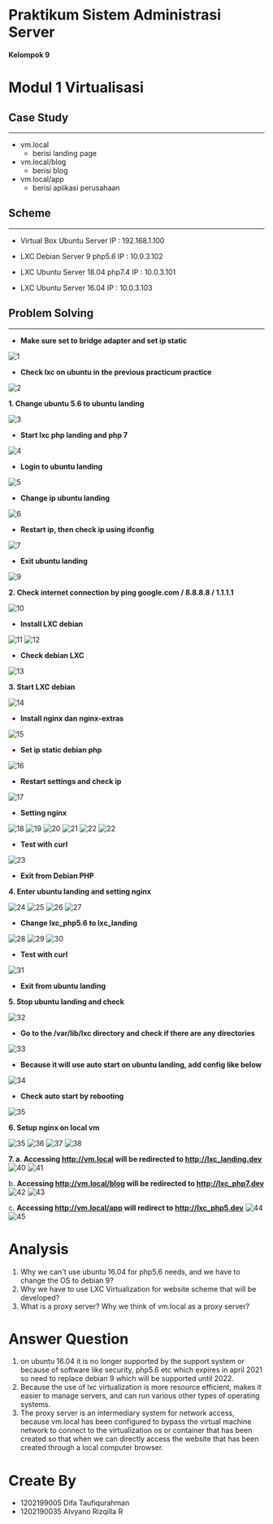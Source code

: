 # Praktikum Sistem Administrasi Server

**Kelompok 9**
# Modul 1 Virtualisasi

## Case Study
---
- vm.local
  - berisi landing page
- vm.local/blog
  - berisi blog
- vm.local/app
  - berisi aplikasi perusahaan

## Scheme
---
- Virtual Box Ubuntu Server IP : 192.168.1.100

- LXC Debian Server 9 php5.6 IP : 10.0.3.102

- LXC Ubuntu Server 18.04 php7.4 IP : 10.0.3.101

- LXC Ubuntu Server 16.04 IP : 10.0.3.103

## Problem Solving
---
- **Make sure set to bridge adapter and set ip static**

![1](https://user-images.githubusercontent.com/80197844/138592804-fee25f34-a18f-4ca9-bba2-2d0fc034a57e.png)

- **Check lxc on ubuntu in the previous practicum practice**

![2](https://user-images.githubusercontent.com/80197844/138593056-2167ed34-44d7-449b-b336-8f1514d53efa.png)

**1. Change ubuntu 5.6 to ubuntu landing**

![3](https://user-images.githubusercontent.com/80197844/138593617-06001710-9c9b-429a-a799-eb99f5d939c2.png)

- **Start lxc php landing and php 7**

![4](https://user-images.githubusercontent.com/80197844/138594052-b4c162d8-dd1a-4de1-bb2f-8437545e1c17.png)

- **Login to ubuntu landing**

![5](https://user-images.githubusercontent.com/80197844/138594072-a043f239-6127-42b0-9ccc-bf934f6a71d6.png)

- **Change ip ubuntu landing**

![6](https://user-images.githubusercontent.com/80197844/138594123-460a504a-9007-44d4-b3c8-cafb5917e00b.png)

- **Restart ip, then check ip using ifconfig**

![7](https://user-images.githubusercontent.com/80197844/138594167-6efca5d3-c8d4-41ed-8067-dc96b7cb19a6.png)

- **Exit ubuntu landing**

![9](https://user-images.githubusercontent.com/80197844/138594251-b342ef8d-d6d9-4958-8e96-c90b8dedebd4.png)

**2. Check internet connection by ping google.com / 8.8.8.8 / 1.1.1.1**

![10](https://user-images.githubusercontent.com/80197844/138594474-2de9fe63-8012-4d45-87e0-eebb2f33b46f.png)

- **Install LXC debian**

![11](https://user-images.githubusercontent.com/80197844/138594504-ceb3c85e-8b8a-437a-bc10-b93286df210a.png)
![12](https://user-images.githubusercontent.com/80197844/138594507-55ed8d36-0c65-4bc7-9a47-16af7c4341be.png)

- **Check debian LXC**

![13](https://user-images.githubusercontent.com/80197844/138594596-f9e6f681-1d67-4b60-901c-8f1ed5882e56.png)

**3. Start LXC debian**

![14](https://user-images.githubusercontent.com/80197844/138594642-a8ade8a8-f0cb-4a7b-8eae-966ba413d0f1.png)

- **Install nginx dan nginx-extras**

![15](https://user-images.githubusercontent.com/80197844/138594688-f407c07d-6bb5-4339-9c90-e0298fa214cb.png)

- **Set ip static debian php**

![16](https://user-images.githubusercontent.com/80197844/138594713-2735ab8d-326e-4342-860b-01d008e7c606.png)

- **Restart settings and check ip**

![17](https://user-images.githubusercontent.com/80197844/138594745-3e95b26d-57e6-498a-b79d-3cfb3981123f.png)

- **Setting nginx**

![18](https://user-images.githubusercontent.com/80197844/138594779-09c4ee98-18cc-4948-b80b-2828b1da9d4c.png)
![19](https://user-images.githubusercontent.com/80197844/138594801-17aeddb4-2406-407a-9c09-944fd28e0c44.png)
![20](https://user-images.githubusercontent.com/80197844/138594924-99997aa8-e8c2-45d7-8317-f01be0fccb9e.png)
![21](https://user-images.githubusercontent.com/80197844/138594928-2f6857d6-7e1b-472d-a525-8be97720a7dd.png)
![22](https://user-images.githubusercontent.com/80197844/138594933-67e1e583-fc6e-4c61-b484-a8100c464e4f.png)
![22](https://user-images.githubusercontent.com/80197844/138594941-306011bd-94ee-4d5b-b0a7-8ae051f259b7.png)

- **Test with curl**

![23](https://user-images.githubusercontent.com/80197844/138595011-3c8b12e6-bf5a-4a7b-92c7-a11b7e7a006a.png)
- **Exit from Debian PHP**

**4. Enter ubuntu landing and setting nginx**

![24](https://user-images.githubusercontent.com/80197844/138595085-fa18df8b-e66c-4413-9dfc-0ad1c8a89dd0.png)
![25](https://user-images.githubusercontent.com/80197844/138595110-3db17013-c91a-4f4c-9a6c-d644b8ca7860.png)
![26](https://user-images.githubusercontent.com/80197844/138595113-1ec33a82-eda5-4942-a392-383b75205240.png)
![27](https://user-images.githubusercontent.com/80197844/138595117-3dbecab9-378f-4334-bb81-bb63607a7788.png)

- **Change lxc_php5.6 to lxc_landing**

![28](https://user-images.githubusercontent.com/80197844/138595218-ff07cdf9-4c83-4174-9630-a33e919f3ef6.png)
![29](https://user-images.githubusercontent.com/80197844/138595223-810098e2-0500-4c50-bbb3-8275a700c667.png)
![30](https://user-images.githubusercontent.com/80197844/138595242-db301887-0555-4ab3-b3c1-93eaace3601e.png)

- **Test with curl**

![31](https://user-images.githubusercontent.com/80197844/138595258-d9fd7056-38b8-4a7a-af92-31c4fe896f38.png)
- **Exit from ubuntu landing**

**5. Stop ubuntu landing and check**

![32](https://user-images.githubusercontent.com/80197844/138595306-ff3602d9-1da5-4c84-b3ba-c13d16f50144.png)

- **Go to the /var/lib/lxc directory and check if there are any directories**

![33](https://user-images.githubusercontent.com/80197844/138595336-2a5606d7-a763-4d04-b6b6-71c6cf424fcb.png)

- **Because it will use auto start on ubuntu landing, add config like below**

![34](https://user-images.githubusercontent.com/80197844/138595400-ad7336ea-e210-49b1-8c95-abad30b45577.png)

- **Check auto start by rebooting**

![35](https://user-images.githubusercontent.com/80197844/138595456-ead51e7a-a373-4e3e-85aa-ce67f277cc4f.png)

**6. Setup nginx on local vm**

![35](https://user-images.githubusercontent.com/80197844/138595682-ad97ac69-3d4c-4763-bbdc-37d4b6834a51.png)
![36](https://user-images.githubusercontent.com/80197844/138595699-5665ba56-fc60-43b5-83df-23732bb9ad26.png)
![37](https://user-images.githubusercontent.com/80197844/138595700-046eaf93-4f86-4676-bce6-04b10c7356c4.png)
![38](https://user-images.githubusercontent.com/80197844/138595702-d4ee5e8a-44b8-4f57-bd63-7ef01930534a.png)

**7. a. Accessing http://vm.local will be redirected to http://lxc_landing.dev** 
![40](https://user-images.githubusercontent.com/80197844/138595710-1ac197c5-8a17-4762-9c72-eb0f45648516.png)
![41](https://user-images.githubusercontent.com/80197844/138595714-5ae8a473-ae94-47fa-8218-aa478c312e97.png)

b. **Accessing http://vm.local/blog will be redirected to http://lxc_php7.dev**
![42](https://user-images.githubusercontent.com/80197844/138595718-8eecfd96-cef7-4a8d-b1f1-75bb45121210.png)
![43](https://user-images.githubusercontent.com/80197844/138595721-58e13f4b-2d68-4df2-824c-d3622ecb006a.png)

c. **Accessing http://vm.local/app will redirect to http://lxc_php5.dev**
![44](https://user-images.githubusercontent.com/80197844/138595724-c3478b05-7929-447f-8e56-001f8b774ec3.png)
![45](https://user-images.githubusercontent.com/80197844/138595727-9ce73154-0eca-4ddf-b650-5bd227852c54.png)

# **Analysis**
1. Why we can't use ubuntu 16.04 for php5.6 needs, and we have to change the OS to debian 9?
2. Why we have to use LXC Virtualization for website scheme that will be developed?
3. What is a proxy server? Why we think of vm.local as a proxy server?

# **Answer Question**
1. on ubuntu 16.04 it is no longer supported by the support system or because of software like security, php5.6 etc which expires in april 2021 so need to replace debian 9 which will be supported until 2022.
2. Because the use of lxc virtualization is more resource efficient, makes it easier to manage servers, and can run various other types of operating systems.
3. The proxy server is an intermediary system for network access, because vm.local has been configured to bypass the virtual machine network to connect to the virtualization os or container that has been created so that when we can directly access the website that has been created through a local computer browser.

# Create By 
- 1202199005  Difa Taufiqurahman
- 1202190035  Alvyano Rizqilla R


